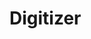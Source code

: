 <!-- Digitizer.md --- 
;; 
;; Description: 
;; Author: Hongyi Wu(吴鸿毅)
;; Email: wuhongyi@qq.com 
;; Created: 五 6月 23 19:03:11 2017 (+0800)
;; Last-Updated: 五 6月 23 20:16:40 2017 (+0800)
;;           By: Hongyi Wu(吴鸿毅)
;;     Update #: 2
;; URL: http://wuhongyi.cn -->

# Digitizer

<!-- [](http://wuhongyi.cn/AnalysisNote/pdf/article/) -->



<!-- Digitizer.md ends here -->
